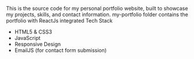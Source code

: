 This is the source code for my personal portfolio website, built to showcase my projects, skills, 
and contact information.
 my-portfolio folder contains the portfolio with ReactJs integrated
Tech Stack

- HTML5 & CSS3
- JavaScript
- Responsive Design
- EmailJS (for contact form submission)
